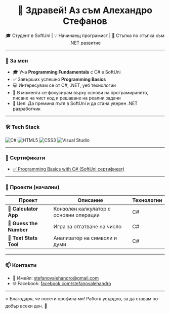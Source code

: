 <h1 align="center">👋 Здравей! Аз съм Алехандро Стефанов</h1>
<p align="center">🎓 Студент в SoftUni | 💡 Начинаещ програмист | 🚀 Стъпка по стъпка към .NET развитие</p>

---

### 🧠 За мен

- 🎓 Уча **Programming Fundamentals** с C# в SoftUni  
- ✅ Завърших успешно **Programming Basics**  
- 💻 Интересувам се от C#, .NET, уеб технологии  
- 🌱 В момента се фокусирам върху основи на програмирането, писане на чист код и решаване на реални задачи  
- 🎯 Цел: Да премина пътя в SoftUni и да стана уверен .NET разработчик  

---

### 🛠 Tech Stack

![C#](https://img.shields.io/badge/C%23-239120?style=flat&logo=c-sharp&logoColor=white)
![HTML5](https://img.shields.io/badge/HTML5-E34F26?style=flat&logo=html5&logoColor=white)
![CSS3](https://img.shields.io/badge/CSS3-1572B6?style=flat&logo=css3&logoColor=white)
![Visual Studio](https://img.shields.io/badge/Visual_Studio-5C2D91?style=flat&logo=visualstudio&logoColor=white)

---

### 🏅 Сертификати

- [✅ Programming Basics with C# (SoftUni сертификат)](https://softuni.bg/certificates/details/228176/7bc2b9c7)

---

### 📂 Проекти (начални)

| Проект | Описание | Технологии |
|--------|----------|------------|
| 🧮 **Calculator App** | Конзолен калкулатор с основни операции | C# |
| 🎯 **Guess the Number** | Игра за отгатване на число | C# |
| 🧾 **Text Stats Tool** | Анализатор на символи и думи | C# |

---



### 📫 Контакти

- 📧 Имейл: [stefanovalehandro@gmail.com](mailto:stefanovalehandro@gmail.com)  
- 🌐 Facebook: [facebook.com/stefanovalehandro](https://www.facebook.com/profile.php?id=61576334079640&locale=bg_BG)

---

⭐ Благодаря, че посети профила ми! Работя усърдно, за да ставам по-добър всеки ден. 🙌
